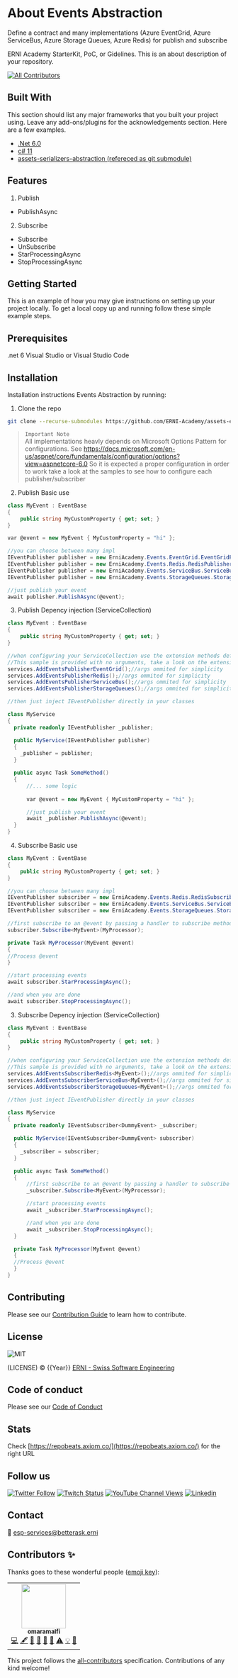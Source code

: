 # About Events Abstraction
 Define a contract and many implementations (Azure EventGrid, Azure ServiceBus, Azure Storage Queues, Azure Redis) for publish and subscribe

ERNI Academy StarterKit, PoC, or Gidelines. This is an about description of your repository.

<!-- ALL-CONTRIBUTORS-BADGE:START - Do not remove or modify this section -->
[![All Contributors](https://img.shields.io/badge/all_contributors-1-orange.svg?style=flat-square)](#contributors)
<!-- ALL-CONTRIBUTORS-BADGE:END -->

## Built With

This section should list any major frameworks that you built your project using. Leave any add-ons/plugins for the acknowledgements section. Here are a few examples.

- [.Net 6.0](https://docs.microsoft.com/en-us/dotnet/core/whats-new/dotnet-6)
- [c# 11](https://docs.microsoft.com/en-us/dotnet/csharp/whats-new/csharp-11)
- [assets-serializers-abstraction (refereced as git submodule)](https://github.com/ERNI-Academy/assets-serializers-abstraction)

## Features

1. Publish
- PublishAsync

2. Subscribe
- Subscribe
- UnSubscribe
- StarProcessingAsync
- StopProcessingAsync

## Getting Started

This is an example of how you may give instructions on setting up your project locally. To get a local copy up and running follow these simple example steps.

## Prerequisites

.net 6
Visual Studio or Visual Studio Code

## Installation

Installation instructions Events Abstraction by running:

1. Clone the repo

```sh
git clone --recurse-submodules https://github.com/ERNI-Academy/assets-events-abstraction.git
```

> `Important Note`  
> All implementations heavly depends on Microsoft Options Pattern for configurations. See https://docs.microsoft.com/en-us/aspnet/core/fundamentals/configuration/options?view=aspnetcore-6.0
> So it is expected a proper configuration in order to work take a look at the samples to see how to configure each publisher/subscriber


2. Publish Basic use

```c#
class MyEvent : EventBase
{
	public string MyCustomProperty { get; set; }
}

var @event = new MyEvent { MyCustomProperty = "hi" };

//you can choose between many impl
IEventPublisher publisher = new ErniAcademy.Events.EventGrid.EventGridPublisher();//args ommited for simplicity
IEventPublisher publisher = new ErniAcademy.Events.Redis.RedisPublisher();//args ommited for simplicity
IEventPublisher publisher = new ErniAcademy.Events.ServiceBus.ServiceBusPublisher();//args ommited for simplicity
IEventPublisher publisher = new ErniAcademy.Events.StorageQueues.StorageQueuePublisher();//args ommited for simplicity

//just publish your event 
await publisher.PublishAsync(@event);
```

3. Publish Depency injection (ServiceCollection)

```c#
class MyEvent : EventBase
{
	public string MyCustomProperty { get; set; }
}

//when configuring your ServiceCollection use the extension methods defined in each library for easy of use. 
//This sample is provided with no arguments, take a look on the extensions to see the rest of the arguments, like IConfiguration, ISerializer etc.
services.AddEventsPublisherEventGrid();//args ommited for simplicity
services.AddEventsPublisherRedis();//args ommited for simplicity
services.AddEventsPublisherServiceBus();//args ommited for simplicity
services.AddEventsPublisherStorageQueues();//args ommited for simplicity

//then just inject IEventPublisher directly in your classes

class MyService
{
  private readonly IEventPublisher _publisher;

  public MyService(IEventPublisher publisher)
  {
    _publisher = publisher;
  }

  public async Task SomeMethod()
  {
      //... some logic
      
      var @event = new MyEvent { MyCustomProperty = "hi" };

      //just publish your event 
      await _publisher.PublishAsync(@event);
  }
}
```

4. Subscribe Basic use

```c#
class MyEvent : EventBase
{
	public string MyCustomProperty { get; set; }
}

//you can choose between many impl
IEventPublisher subscriber = new ErniAcademy.Events.Redis.RedisSubscriber();//args ommited for simplicity
IEventPublisher subscriber = new ErniAcademy.Events.ServiceBus.ServiceBusSubscriber();//args ommited for simplicity
IEventPublisher subscriber = new ErniAcademy.Events.StorageQueues.StorageQueueSubscriber();//args ommited for simplicity

//first subscribe to an @event by passing a handler to subscribe method
subscriber.Subscribe<MyEvent>(MyProcessor);

private Task MyProcessor(MyEvent @event)
{
//Process @event
}

//start processing events 
await subscriber.StarProcessingAsync();

//and when you are done
await subscriber.StopProcessingAsync();

```

3. Subscribe Depency injection (ServiceCollection)

```c#
class MyEvent : EventBase
{
	public string MyCustomProperty { get; set; }
}

//when configuring your ServiceCollection use the extension methods defined in each library for easy of use. 
//This sample is provided with no arguments, take a look on the extensions to see the rest of the arguments, like IConfiguration, ISerializer etc.
services.AddEventsSubscriberRedis<MyEvent>();//args ommited for simplicity
services.AddEventsSubscriberServiceBus<MyEvent>();//args ommited for simplicity
services.AddEventsSubscriberStorageQueues<MyEvent>();//args ommited for simplicity

//then just inject IEventPublisher directly in your classes

class MyService
{
  private readonly IEventSubscriber<DummyEvent> _subscriber;

  public MyService(IEventSubscriber<DummyEvent> subscriber)
  {
    _subscriber = subscriber;
  }

  public async Task SomeMethod()
  {
      //first subscribe to an @event by passing a handler to subscribe method
      _subscriber.Subscribe<MyEvent>(MyProcessor);

      //start processing events 
      await _subscriber.StarProcessingAsync();

      //and when you are done
      await _subscriber.StopProcessingAsync();
  }

  private Task MyProcessor(MyEvent @event)
  {
  //Process @event
  }
}
```

## Contributing

Please see our [Contribution Guide](CONTRIBUTING.md) to learn how to contribute.

## License

![MIT](https://img.shields.io/badge/License-MIT-blue.svg)

(LICENSE) © {{Year}} [ERNI - Swiss Software Engineering](https://www.betterask.erni)

## Code of conduct

Please see our [Code of Conduct](CODE_OF_CONDUCT.md)

## Stats

Check [https://repobeats.axiom.co/](https://repobeats.axiom.co/) for the right URL

## Follow us

[![Twitter Follow](https://img.shields.io/twitter/follow/ERNI?style=social)](https://www.twitter.com/ERNI)
[![Twitch Status](https://img.shields.io/twitch/status/erni_academy?label=Twitch%20Erni%20Academy&style=social)](https://www.twitch.tv/erni_academy)
[![YouTube Channel Views](https://img.shields.io/youtube/channel/views/UCkdDcxjml85-Ydn7Dc577WQ?label=Youtube%20Erni%20Academy&style=social)](https://www.youtube.com/channel/UCkdDcxjml85-Ydn7Dc577WQ)
[![Linkedin](https://img.shields.io/badge/linkedin-31k-green?style=social&logo=Linkedin)](https://www.linkedin.com/company/erni)

## Contact

📧 [esp-services@betterask.erni](mailto:esp-services@betterask.erni)

## Contributors ✨

Thanks goes to these wonderful people ([emoji key](https://allcontributors.org/docs/en/emoji-key)):

<!-- ALL-CONTRIBUTORS-LIST:START - Do not remove or modify this section -->
<!-- prettier-ignore-start -->
<!-- markdownlint-disable -->
<table>
  <tr>
    <td align="center"><a href="https://github.com/omaramalfi"><img src="https://avatars.githubusercontent.com/u/85349124?v=4?s=100" width="100px;" alt=""/><br /><sub><b>omaramalfi</b></sub></a><br /><a href="https://github.com/ERNI-Academy/assets-events-abstraction/commits?author=omaramalfi" title="Code">💻</a> <a href="#content-omaramalfi" title="Content">🖋</a> <a href="https://github.com/ERNI-Academy/assets-events-abstraction/commits?author=omaramalfi" title="Documentation">📖</a> <a href="#design-omaramalfi" title="Design">🎨</a> <a href="#ideas-omaramalfi" title="Ideas, Planning, & Feedback">🤔</a> <a href="#maintenance-omaramalfi" title="Maintenance">🚧</a> <a href="https://github.com/ERNI-Academy/assets-events-abstraction/commits?author=omaramalfi" title="Tests">⚠️</a> <a href="#example-omaramalfi" title="Examples">💡</a> <a href="https://github.com/ERNI-Academy/assets-events-abstraction/pulls?q=is%3Apr+reviewed-by%3Aomaramalfi" title="Reviewed Pull Requests">👀</a></td>
  </tr>
</table>

<!-- markdownlint-restore -->
<!-- prettier-ignore-end -->

<!-- ALL-CONTRIBUTORS-LIST:END -->
This project follows the [all-contributors](https://github.com/all-contributors/all-contributors) specification. Contributions of any kind welcome!
